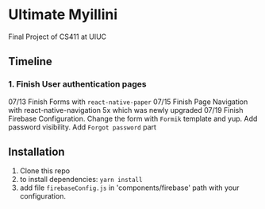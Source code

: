 # Ultimate Myillini
Final Project of CS411 at UIUC

## Timeline

### 1. Finish User authentication pages

07/13 Finish Forms with `react-native-paper`
07/15 Finish Page Navigation with react-native-navigation 5x which was newly upgraded
07/19 Finish Firebase Configuration. Change the form with `Formik` template and yup. Add password visibility. Add `Forgot password` part


## Installation

1. Clone this repo
2. to install dependencies: `yarn install`
3. add file `firebaseConfig.js` in 'components/firebase' path with your configuration.

